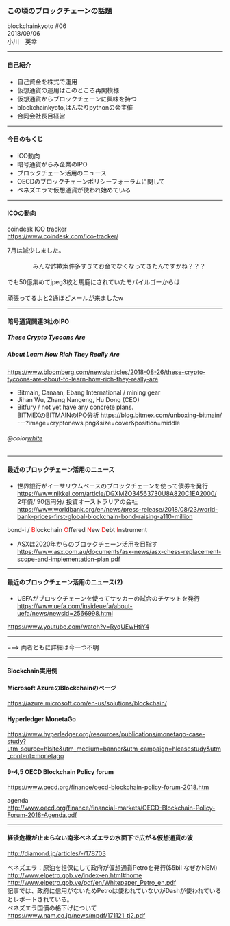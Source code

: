 

### この頃のブロックチェーンの話題

blockchainkyoto #06      
2018/09/06    
小川　英幸

---
#### 自己紹介

* 自己資金を株式で運用      
* 仮想通貨の運用はこのところ再開模様    
* 仮想通貨からブロックチェーンに興味を持つ    
* blockchainkyoto,はんなりpythonの会主催
* 合同会社長目経営    
     
---     

#### 今日のもくじ
* ICO動向      
* 暗号通貨がらみ企業のIPO     
* ブロックチェーン活用のニュース     
* OECDのブロックチェーンポリシーフォーラムに関して     
* ベネズエラで仮想通貨が使われ始めている      
---

#### ICOの動向

coindesk ICO tracker     
https://www.coindesk.com/ico-tracker/     
     
7月は減少しました。         
<br>　　　　
みんな詐欺案件多すぎてお金でなくなってきたんですかね？？？<br>     
でも50億集めてjpeg3枚と馬鹿にされていたモバイルゴーからは<br>     
頑張ってるよと2通ほどメールが来ましたw     

---     

#### 暗号通貨関連3社のIPO
##### These Crypto Tycoons Are 
##### About Learn How Rich They Really Are
https://www.bloomberg.com/news/articles/2018-08-26/these-crypto-tycoons-are-about-to-learn-how-rich-they-really-are      
     
* Bitmain, Canaan, Ebang International / mining gear    
* Jihan Wu, Zhang Nangeng, Hu Dong (CEO)
* Bitfury / not yet have any concrete plans.     
BITMEXのBITMAINのIPO分析
https://blog.bitmex.com/unboxing-bitmain/     
---?image=cryptonews.png&size=cover&position=middle      
###### @color[white](3社の利益と予想時価総額)      

---       

#### 最近のブロックチェーン活用のニュース   
* 世界銀行がイーサリウムベースのブロックチェーンを使って債券を発行    
https://www.nikkei.com/article/DGXMZO34563730U8A820C1EA2000/     
2年債/ 90億円分/ 投資オーストラリアの会社
https://www.worldbank.org/en/news/press-release/2018/08/23/world-bank-prices-first-global-blockchain-bond-raising-a110-million     
     
bond-i / <span style="color:red;">B</span>lockchain <span style="color:red;">O</span>ffered <span style="color:red;">N</span>ew <span style="color:red;">D</span>ebt <span style="color:red;">I</span>nstrument    
* ASXは2020年からのブロックチェーン活用を目指す
https://www.asx.com.au/documents/asx-news/asx-chess-replacement-scope-and-implementation-plan.pdf
---     

#### 最近のブロックチェーン活用のニュース(2)   

* UEFAがブロックチェーンを使ってサッカーの試合のチケットを発行     
https://www.uefa.com/insideuefa/about-uefa/news/newsid=2566998.html     
     
https://www.youtube.com/watch?v=RyqUEwHtiY4    

---    

===>  両者ともに詳細は今一つ不明    
      
---     

#### Blockchain実用例     

#### Microsoft AzureのBlockchainのページ
https://azure.microsoft.com/en-us/solutions/blockchain/      
     
#### Hyperledger MonetaGo
https://www.hyperledger.org/resources/publications/monetago-case-study?utm_source=hlsite&utm_medium=banner&utm_campaign=hlcasestudy&utm_content=monetago

#### 9-4,5 OECD Blockchain Policy forum

https://www.oecd.org/finance/oecd-blockchain-policy-forum-2018.htm    

agenda     
http://www.oecd.org/finance/financial-markets/OECD-Blockchain-Policy-Forum-2018-Agenda.pdf    
     
---     

#### 経済危機が止まらない南米ベネズエラの水面下で広がる仮想通貨の波     

http://diamond.jp/articles/-/178703       
     
ベネズエラ：原油を担保にして政府が仮想通貨Petroを発行($5bil なぜかNEM)    
http://www.elpetro.gob.ve/index-en.html#home      
http://www.elpetro.gob.ve/pdf/en/Whitepaper_Petro_en.pdf     
記事では、政府に信用がないためPetroは使われていないがDashが使われているとレポートされている。      
ベネズエラ国債の格下げについて     
https://www.nam.co.jp/news/mpdf/171121_tj2.pdf       
